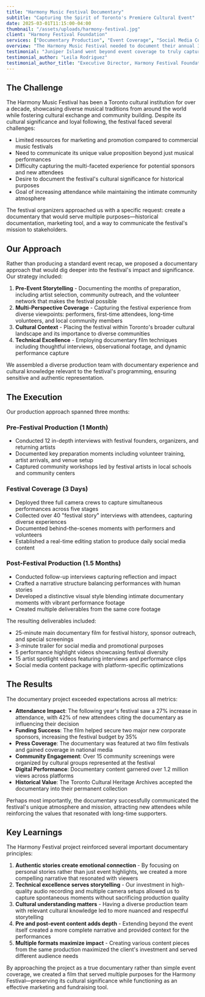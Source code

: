 ```yaml
---
title: "Harmony Music Festival Documentary"
subtitle: "Capturing the Spirit of Toronto's Premiere Cultural Event"
date: 2025-03-01T11:15:00-04:00
thumbnail: "/assets/uploads/harmony-festival.jpg"
client: "Harmony Festival Foundation"
services: ["Documentary Production", "Event Coverage", "Social Media Content"]
overview: "The Harmony Music Festival needed to document their annual 3-day celebration in a way that would preserve its cultural significance and drive future attendance. We created a compelling documentary that captured both the performances and the community impact."
testimonial: "Juniper Island went beyond event coverage to truly capture the soul of our festival. Their documentary not only preserved precious moments but helped us communicate our mission to sponsors and attendees alike. The film has become an essential part of our identity and outreach efforts."
testimonial_author: "Leila Rodriguez"
testimonial_author_title: "Executive Director, Harmony Festival Foundation"
---
```


## The Challenge

The Harmony Music Festival has been a Toronto cultural institution for over a decade, showcasing diverse musical traditions from around the world while fostering cultural exchange and community building. Despite its cultural significance and loyal following, the festival faced several challenges:

- Limited resources for marketing and promotion compared to commercial music festivals
- Need to communicate its unique value proposition beyond just musical performances
- Difficulty capturing the multi-faceted experience for potential sponsors and new attendees
- Desire to document the festival's cultural significance for historical purposes
- Goal of increasing attendance while maintaining the intimate community atmosphere

The festival organizers approached us with a specific request: create a documentary that would serve multiple purposes—historical documentation, marketing tool, and a way to communicate the festival's mission to stakeholders.

## Our Approach

Rather than producing a standard event recap, we proposed a documentary approach that would dig deeper into the festival's impact and significance. Our strategy included:

1. **Pre-Event Storytelling** - Documenting the months of preparation, including artist selection, community outreach, and the volunteer network that makes the festival possible
2. **Multi-Perspective Coverage** - Capturing the festival experience from diverse viewpoints: performers, first-time attendees, long-time volunteers, and local community members
3. **Cultural Context** - Placing the festival within Toronto's broader cultural landscape and its importance to diverse communities
4. **Technical Excellence** - Employing documentary film techniques including thoughtful interviews, observational footage, and dynamic performance capture

We assembled a diverse production team with documentary experience and cultural knowledge relevant to the festival's programming, ensuring sensitive and authentic representation.

## The Execution

Our production approach spanned three months:

### Pre-Festival Production (1 Month)
- Conducted 12 in-depth interviews with festival founders, organizers, and returning artists
- Documented key preparation moments including volunteer training, artist arrivals, and venue setup
- Captured community workshops led by festival artists in local schools and community centers

### Festival Coverage (3 Days)
- Deployed three full camera crews to capture simultaneous performances across five stages
- Collected over 40 "festival story" interviews with attendees, capturing diverse experiences
- Documented behind-the-scenes moments with performers and volunteers
- Established a real-time editing station to produce daily social media content

### Post-Festival Production (1.5 Months)
- Conducted follow-up interviews capturing reflection and impact
- Crafted a narrative structure balancing performances with human stories
- Developed a distinctive visual style blending intimate documentary moments with vibrant performance footage
- Created multiple deliverables from the same core footage

The resulting deliverables included:

- 25-minute main documentary film for festival history, sponsor outreach, and special screenings
- 3-minute trailer for social media and promotional purposes
- 5 performance highlight videos showcasing festival diversity
- 15 artist spotlight videos featuring interviews and performance clips
- Social media content package with platform-specific optimizations

## The Results

The documentary project exceeded expectations across all metrics:

- **Attendance Impact**: The following year's festival saw a 27% increase in attendance, with 42% of new attendees citing the documentary as influencing their decision
- **Funding Success**: The film helped secure two major new corporate sponsors, increasing the festival budget by 35%
- **Press Coverage**: The documentary was featured at two film festivals and gained coverage in national media
- **Community Engagement**: Over 15 community screenings were organized by cultural groups represented at the festival
- **Digital Performance**: Documentary content garnered over 1.2 million views across platforms
- **Historical Value**: The Toronto Cultural Heritage Archives accepted the documentary into their permanent collection

Perhaps most importantly, the documentary successfully communicated the festival's unique atmosphere and mission, attracting new attendees while reinforcing the values that resonated with long-time supporters.

## Key Learnings

The Harmony Festival project reinforced several important documentary principles:

1. **Authentic stories create emotional connection** - By focusing on personal stories rather than just event highlights, we created a more compelling narrative that resonated with viewers
2. **Technical excellence serves storytelling** - Our investment in high-quality audio recording and multiple camera setups allowed us to capture spontaneous moments without sacrificing production quality
3. **Cultural understanding matters** - Having a diverse production team with relevant cultural knowledge led to more nuanced and respectful storytelling
4. **Pre and post-event content adds depth** - Extending beyond the event itself created a more complete narrative and provided context for the performances
5. **Multiple formats maximize impact** - Creating various content pieces from the same production maximized the client's investment and served different audience needs

By approaching the project as a true documentary rather than simple event coverage, we created a film that served multiple purposes for the Harmony Festival—preserving its cultural significance while functioning as an effective marketing and fundraising tool.
